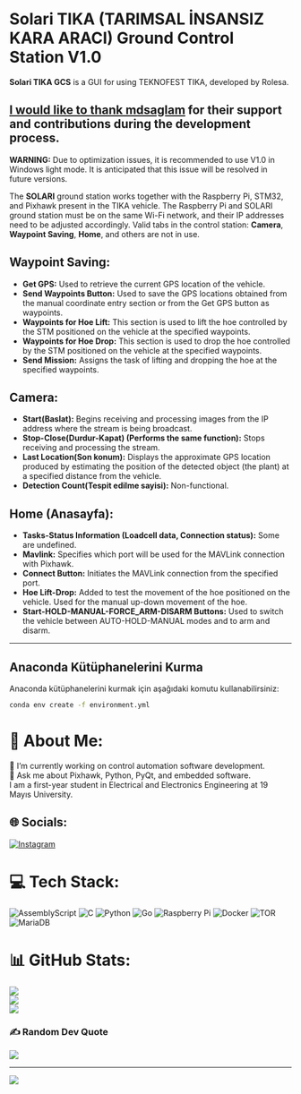 # Solari TIKA (TARIMSAL İNSANSIZ KARA ARACI) Ground Control Station V1.0

**Solari TIKA GCS** is a GUI for using TEKNOFEST TIKA, developed by Rolesa.

[I would like to thank mdsaglam](https://github.com/mdsaglam) for their support and contributions during the development process.
---

**WARNING:** Due to optimization issues, it is recommended to use V1.0 in Windows light mode. It is anticipated that this issue will be resolved in future versions.

The **SOLARI** ground station works together with the Raspberry Pi, STM32, and Pixhawk present in the TIKA vehicle. The Raspberry Pi and SOLARI ground station must be on the same Wi-Fi network, and their IP addresses need to be adjusted accordingly. Valid tabs in the control station: **Camera**, **Waypoint Saving**, **Home**, and others are not in use.

## Waypoint Saving:

- **Get GPS:** Used to retrieve the current GPS location of the vehicle.
- **Send Waypoints Button:** Used to save the GPS locations obtained from the manual coordinate entry section or from the Get GPS button as waypoints.
- **Waypoints for Hoe Lift:** This section is used to lift the hoe controlled by the STM positioned on the vehicle at the specified waypoints.
- **Waypoints for Hoe Drop:** This section is used to drop the hoe controlled by the STM positioned on the vehicle at the specified waypoints.
- **Send Mission:** Assigns the task of lifting and dropping the hoe at the specified waypoints.

## Camera:

- **Start(Baslat):** Begins receiving and processing images from the IP address where the stream is being broadcast.
- **Stop-Close(Durdur-Kapat) (Performs the same function):** Stops receiving and processing the stream.
- **Last Location(Son konum):** Displays the approximate GPS location produced by estimating the position of the detected object (the plant) at a specified distance from the vehicle.
- **Detection Count(Tespit edilme sayisi):** Non-functional.

## Home (Anasayfa):

- **Tasks-Status Information (Loadcell data, Connection status):** Some are undefined.
- **Mavlink:** Specifies which port will be used for the MAVLink connection with Pixhawk.
- **Connect Button:** Initiates the MAVLink connection from the specified port.
- **Hoe Lift-Drop:** Added to test the movement of the hoe positioned on the vehicle. Used for the manual up-down movement of the hoe.
- **Start-HOLD-MANUAL-FORCE_ARM-DISARM Buttons:** Used to switch the vehicle between AUTO-HOLD-MANUAL modes and to arm and disarm.

---
## Anaconda Kütüphanelerini Kurma

Anaconda kütüphanelerini kurmak için aşağıdaki komutu kullanabilirsiniz:

```bash
conda env create -f environment.yml
```
# 💫 About Me:
🔭 I’m currently working on control automation software development.<br>
💬 Ask me about Pixhawk, Python, PyQt, and embedded software.<br>
I am a first-year student in Electrical and Electronics Engineering at 19 Mayıs University.

## 🌐 Socials:
[![Instagram](https://img.shields.io/badge/Instagram-%23E4405F.svg?logo=Instagram&logoColor=white)](https://instagram.com/tunahangenc_c) 

# 💻 Tech Stack:
![AssemblyScript](https://img.shields.io/badge/assembly%20script-%23000000.svg?style=for-the-badge&logo=assemblyscript&logoColor=white) 
![C](https://img.shields.io/badge/c-%2300599C.svg?style=for-the-badge&logo=c&logoColor=white) 
![Python](https://img.shields.io/badge/python-3670A0?style=for-the-badge&logo=python&logoColor=ffdd54) 
![Go](https://img.shields.io/badge/go-%2300ADD8.svg?style=for-the-badge&logo=go&logoColor=white) 
![Raspberry Pi](https://img.shields.io/badge/-RaspberryPi-C51A4A?style=for-the-badge&logo=Raspberry-Pi) 
![Docker](https://img.shields.io/badge/docker-%230db7ed.svg?style=for-the-badge&logo=docker&logoColor=white) 
![TOR](https://img.shields.io/badge/tor-%237E4798.svg?style=for-the-badge&logo=tor-project&logoColor=white) 
![MariaDB](https://img.shields.io/badge/MariaDB-003545?style=for-the-badge&logo=mariadb&logoColor=white)

# 📊 GitHub Stats:
![](https://github-readme-stats.vercel.app/api?username=rolesa&theme=dark&hide_border=false&include_all_commits=false&count_private=false)<br/>
![](https://github-readme-streak-stats.herokuapp.com/?user=rolesa&theme=dark&hide_border=false)<br/>
![](https://github-readme-stats.vercel.app/api/top-langs/?username=rolesa&theme=dark&hide_border=false&include_all_commits=false&count_private=false&layout=compact)

### ✍️ Random Dev Quote
![](https://quotes-github-readme.vercel.app/api?type=horizontal&theme=radical)

---

[![](https://visitcount.itsvg.in/api?id=rolesa&icon=0&color=0)](https://visitcount.itsvg.in)

<!-- Proudly created with GPRM ( https://gprm.itsvg.in ) -->
